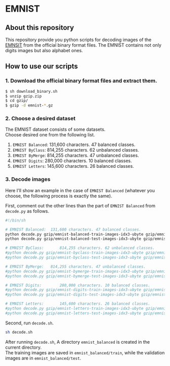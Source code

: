 # EMNIST

## About this repository

This repository provide you python scripts for decoding images
of the [EMNSIT](https://www.nist.gov/itl/iad/image-group/emnist-dataset) from the official binary format files.
The EMNIST contains not only digits images but also alphabet ones.

## How to use our scripts

### 1. Download the official binary format files and extract them.

```bash
$ sh download_binary.sh
$ unzip gzip.zip
$ cd gzip/
$ gzip -d emnist-*.gz
```

### 2. Choose a desired dataset

The EMNIST dataset consists of some datasets.  
Choose desired one from the following list.  

1. `EMNIST Balanced`:	131,600 characters. 47 balanced classes.
2. `EMNIST ByClass`:		814,255 characters. 62 unbalanced classes.
3. `EMNIST ByMerge`: 	814,255 characters. 47 unbalanced classes.
4. `EMNIST Digits`:		280,000 characters. 10 balanced classes.
5. `EMNIST Letters`:		145,600 characters. 26 balanced classes.

### 3. Decode images

Here I'll show an example in the case of `EMNIST Balanced` (whatever you choose, the following process is exactly the same).  

First, comment out the other lines than the part of `EMNIST Balanced` from `decode.py` as follows.

```bash
#!/bin/sh

# EMNIST Balanced:	131,600 characters. 47 balanced classes.
python decode.py gzip/emnist-balanced-train-images-idx3-ubyte gzip/emnist-balanced-train-labels-idx1-ubyte gzip/emnist-balanced-mapping.txt ./emnist_balanced/train
python decode.py gzip/emnist-balanced-test-images-idx3-ubyte gzip/emnist-balanced-test-labels-idx1-ubyte gzip/emnist-balanced-mapping.txt ./emnist_balanced/test

# EMNIST ByClass:		814,255 characters. 62 unbalanced classes.
#python decode.py gzip/emnist-byclass-train-images-idx3-ubyte gzip/emnist-byclass-train-labels-idx1-ubyte gzip/emnist-byclass-mapping.txt ./emnist_byclass/train
#python decode.py gzip/emnist-byclass-test-images-idx3-ubyte gzip/emnist-byclass-test-labels-idx1-ubyte gzip/emnist-byclass-mapping.txt ./emnist_byclass/test

# EMNIST ByMerge: 	814,255 characters. 47 unbalanced classes.
#python decode.py gzip/emnist-bymerge-train-images-idx3-ubyte gzip/emnist-bymerge-train-labels-idx1-ubyte gzip/emnist-bymerge-mapping.txt ./emnist_bymerge/train
#python decode.py gzip/emnist-bymerge-test-images-idx3-ubyte gzip/emnist-bymerge-test-labels-idx1-ubyte gzip/emnist-bymerge-mapping.txt ./emnist_bymerge/test

# EMNIST Digits:		280,000 characters. 10 balanced classes.
#python decode.py gzip/emnist-digits-train-images-idx3-ubyte gzip/emnist-digits-train-labels-idx1-ubyte gzip/emnist-digits-mapping.txt ./emnist_digits/train
#python decode.py gzip/emnist-digits-test-images-idx3-ubyte gzip/emnist-digits-test-labels-idx1-ubyte gzip/emnist-digits-mapping.txt ./emnist_digits/test

# EMNIST Letters:		145,600 characters. 26 balanced classes.
#python decode.py gzip/emnist-letters-train-images-idx3-ubyte gzip/emnist-letters-train-labels-idx1-ubyte gzip/emnist-letters-mapping.txt ./emnist_letters/train
#python decode.py gzip/emnist-letters-test-images-idx3-ubyte gzip/emnist-letters-test-labels-idx1-ubyte gzip/emnist-letters-mapping.txt ./emnist_letters/test
```

Second, run `decode.sh`.

```bash
sh decode.sh
```

After running `decode.sh`, A directory `emnist_balanced` is created in the current directory.  
The training images are saved in `emnist_balanced/train`, while the validation images are in `emnist_balanced/test`.  

